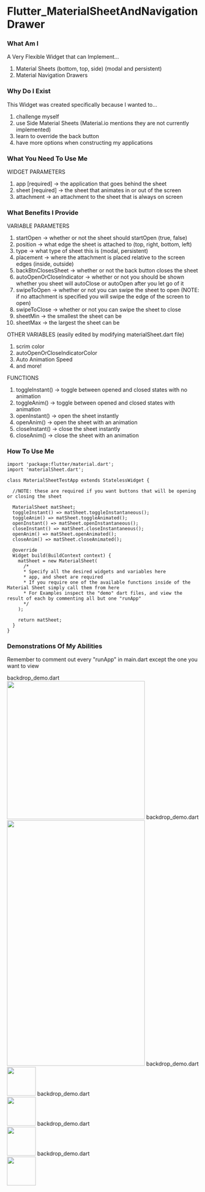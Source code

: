 # Flutter_MaterialSheetAndNavigationDrawer

<h3>What Am I</h3>

A Very Flexible Widget that can Implement...
1. Material Sheets (bottom, top, side) (modal and persistent) 
2. Material Navigation Drawers

<h3>Why Do I Exist</h3>

This Widget was created specifically because I wanted to...
1. challenge myself
2. use Side Material Sheets (Material.io mentions they are not currently implemented)
3. learn to override the back button
4. have more options when constructing my applications

<h3>What You Need To Use Me</h3>

WIDGET PARAMETERS
1. app [required] -> the application that goes behind the sheet
2. sheet [required] -> the sheet that animates in or out of the screen
3. attachment -> an attachment to the sheet that is always on screen

<h3>What Benefits I Provide</h3>

VARIABLE PARAMETERS
1. startOpen -> whether or not the sheet should startOpen (true, false)
2. position -> what edge the sheet is attached to (top, right, bottom, left)
3. type -> what type of sheet this is (modal, persistent)
4. placement -> where the attachment is placed relative to the screen edges (inside, outside)
5. backBtnClosesSheet -> whether or not the back button closes the sheet
6. autoOpenOrCloseIndicator -> whether or not you should be shown whether you sheet will autoClose or autoOpen after you let go of it
7. swipeToOpen -> whether or not you can swipe the sheet to open (NOTE: if no attachment is specified you will swipe the edge of the screen to open)
8. swipeToClose -> whether or not you can swipe the sheet to close
9. sheetMin -> the smallest the sheet can be
10. sheetMax -> the largest the sheet can be

OTHER VARIABLES (easily edited by modifying materialSheet.dart file)
1. scrim color
2. autoOpenOrCloseIndicatorColor
3. Auto Animation Speed
4. and more!

FUNCTIONS
1. toggleInstant() -> toggle between opened and closed states with no animation
2. toggleAnim() -> toggle between opened and closed states with animation 
3. openInstant() -> open the sheet instantly
4. openAnim() -> open the sheet with an animation
5. closeInstant() -> close the sheet instantly
6. closeAnim() -> close the sheet with an animation

<h3>How To Use Me</h3>

```
import 'package:flutter/material.dart';
import 'materialSheet.dart';

class MaterialSheetTestApp extends StatelessWidget {

  //NOTE: these are required if you want buttons that will be opening or closing the sheet

  MaterialSheet matSheet;
  toggleInstant() => matSheet.toggleInstantaneous();
  toggleAnim() => matSheet.toggleAnimated();
  openInstant() => matSheet.openInstantaneous();
  closeInstant() => matSheet.closeInstantaneous();
  openAnim() => matSheet.openAnimated();
  closeAnim() => matSheet.closeAnimated();

  @override
  Widget build(BuildContext context) {
    matSheet = new MaterialSheet(
      /*
      * Specify all the desired widgets and variables here
      * app, and sheet are required
      * If you require one of the available functions inside of the Material Sheet simply call them from here
      * For Examples inspect the "demo" dart files, and view the result of each by commenting all but one "runApp"
      */
    );

    return matSheet;
  }
}
```

<h3>Demonstrations Of My Abilities</h3>

Remember to comment out every "runApp" in main.dart except the one you want to view

backdrop_demo.dart
<br>
<img src="https://media.giphy.com/media/5e3CNDPwoWESMRgGtw/giphy.gif" width="360"/>
backdrop_demo.dart
<br>
<img src="https://media.giphy.com/media/5e3CNDPwoWESMRgGtw/giphy.gif" width="360" height="640" />
backdrop_demo.dart
<br>
<img src="https://media.giphy.com/media/5e3CNDPwoWESMRgGtw/giphy.gif" width="75" height="75" />
backdrop_demo.dart
<br>
<img src="https://media.giphy.com/media/5e3CNDPwoWESMRgGtw/giphy.gif" width="75" height="75" />
backdrop_demo.dart
<br>
<img src="https://media.giphy.com/media/5e3CNDPwoWESMRgGtw/giphy.gif" width="75" height="75" />
backdrop_demo.dart
<br>
<img src="https://media.giphy.com/media/5e3CNDPwoWESMRgGtw/giphy.gif" width="75" height="75" />
